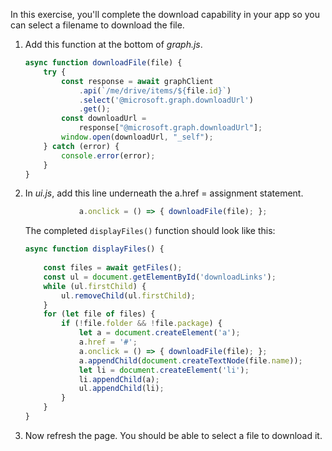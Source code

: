 In this exercise, you'll complete the download capability in your app so you can select a filename to download the file.

1.	Add this function at the bottom of *graph.js*.

    ```javascript
    async function downloadFile(file) {
        try {
            const response = await graphClient
                .api(`/me/drive/items/${file.id}`)
                .select('@microsoft.graph.downloadUrl')
                .get();
            const downloadUrl =
                response["@microsoft.graph.downloadUrl"];
            window.open(downloadUrl, "_self");
        } catch (error) {
            console.error(error);
        }
    }
    ```
    
1.	In *ui.js*, add this line underneath the a.href = assignment statement.

    ```javascript
                a.onclick = () => { downloadFile(file); };
    ```
    
    The completed `displayFiles()` function should look like this:
    
    ```javascript
    async function displayFiles() {
        
        const files = await getFiles();
        const ul = document.getElementById('downloadLinks');
        while (ul.firstChild) {
            ul.removeChild(ul.firstChild);
        }
        for (let file of files) {
            if (!file.folder && !file.package) {
                let a = document.createElement('a');
                a.href = '#';
                a.onclick = () => { downloadFile(file); };
                a.appendChild(document.createTextNode(file.name));
                let li = document.createElement('li');
                li.appendChild(a);
                ul.appendChild(li);
            }
        }
    }
    ```

1. Now refresh the page. You should be able to select a file to download it.
